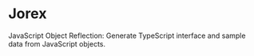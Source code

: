 # Jorex

JavaScript Object Reflection: Generate TypeScript interface and sample data from JavaScript objects.
